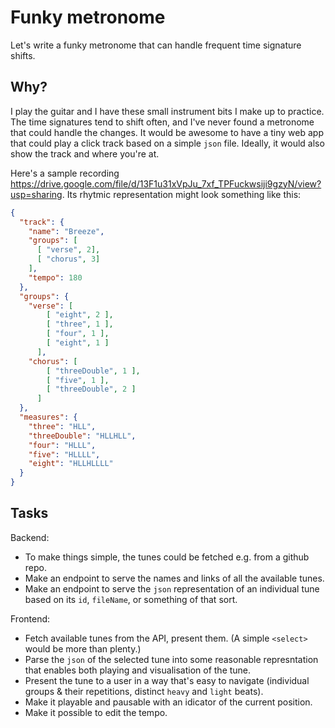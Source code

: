 # Funky metronome

Let's write a funky metronome that can handle frequent time signature shifts.

## Why?

I play the guitar and I have these small instrument bits I make up to practice. The time signatures tend to shift often, and I've never found a metronome that could handle the changes. It would be awesome to have a tiny web app that could play a click track based on a simple `json` file. Ideally, it would also show the track and where you're at.

Here's a sample recording https://drive.google.com/file/d/13F1u31xVpJu_7xf_TPFuckwsiji9gzyN/view?usp=sharing. Its rhytmic representation might look something like this:

```json
{
  "track": {
    "name": "Breeze",
    "groups": [
      [ "verse", 2],
      [ "chorus", 3]
    ],
    "tempo": 180
  },
  "groups": {
    "verse": [
        [ "eight", 2 ],
        [ "three", 1 ],
        [ "four", 1 ],
        [ "eight", 1 ]
      ],
    "chorus": [
        [ "threeDouble", 1 ],
        [ "five", 1 ],
        [ "threeDouble", 2 ]
      ]
  },
  "measures": {
    "three": "HLL",
    "threeDouble": "HLLHLL",
    "four": "HLLL",
    "five": "HLLLL",
    "eight": "HLLHLLLL"
  }
}
```

## Tasks

Backend:

 - To make things simple, the tunes could be fetched e.g. from a github repo.
 - Make an endpoint to serve the names and links of all the available tunes.
 - Make an endpoint to serve the `json` representation of an individual tune based on its `id`, `fileName`, or something of that sort.

Frontend:

 - Fetch available tunes from the API, present them. (A simple `<select>` would be more than plenty.)
 - Parse the `json` of the selected tune into some reasonable represntation that enables both playing and visualisation of the tune.
 - Present the tune to a user in a way that's easy to navigate (individual groups & their repetitions, distinct `heavy` and `light` beats).
 - Make it playable and pausable with an idicator of the current position.
 - Make it possible to edit the tempo.
